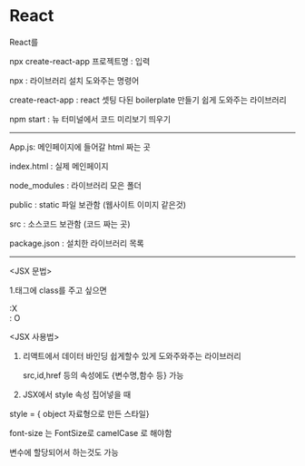 # React
React를 


npx create-react-app 프로젝트명 :   입력

npx : 라이브러리 설치 도와주는 명령어

create-react-app : react 셋팅 다된 boilerplate 만들기 쉽게 도와주는 라이브러리

npm start : 뉴 터미널에서 코드 미리보기 띄우기

---

App.js: 메인페이지에 들어갈 html 짜는 곳

index.html : 실제 메인페이지

node_modules : 라이브러리 모은 폴더

public : static 파일 보관함 (웹사이트 이미지 같은것)

src : 소스코드 보관함 (코드 짜는 곳)

package.json : 설치한 라이브러리 목록

---


<JSX 문법>

1.태그에 class를 주고 싶으면 

<div class=”클래스명”>   :X

<div className=”클래스명”> : O

<JSX 사용법>

1. 리액트에서 데이터 바인딩 쉽게할수 있게 도와주와주는 라이브러리
    
    src,id,href 등의 속성에도 {변수명,함수 등} 가능 
    

 2.  JSX에서 style 속성 집어넣을 때

<div style = { { color : ‘blue’ } } >

style = { object 자료형으로 만든 스타일}

font-size 는 FontSize로 camelCase 로 해야함

변수에 할당되어서 하는것도 가능
